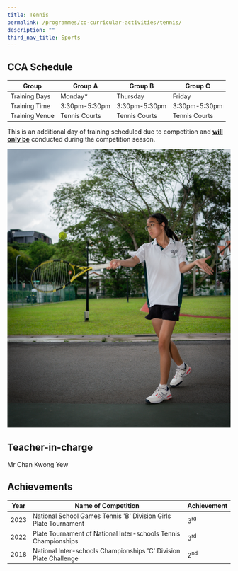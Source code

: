 ```yaml
---
title: Tennis
permalink: /programmes/co-curricular-activities/tennis/
description: ""
third_nav_title: Sports
---
```

CCA Schedule
------------


| Group | Group A | Group B | Group C |
| -------- | -------- | -------- | -------- |
| Training Days  | Monday* | Thursday | Friday |
| Training Time     | 3:30pm-5:30pm  | 3:30pm-5:30pm     | 3:30pm-5:30pm|
| Training Venue | Tennis Courts| Tennis Courts | Tennis Courts


This is an additional day of training scheduled due to competition and
<u><b>will only be</b></u>&nbsp;conducted during the competition season.


![](/images/Tennis2.jpg)



Teacher-in-charge
-----------------

Mr Chan Kwong Yew

Achievements
------------
| Year | Name of Competition | Achievement|
| -------- | -------- | -------- |
| 2023     | National School Games Tennis 'B' Division Girls Plate Tournament     | 3<sup>rd</sup>     |
| 2022 | Plate Tournament of National Inter-schools Tennis Championships | 3<sup>rd</sup> |
|2018 | National Inter-schools Championships 'C' Division Plate Challenge | 2<sup>nd</sup>|